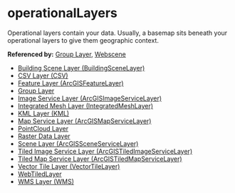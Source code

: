 # operationalLayers

Operational layers contain your data. Usually, a basemap sits beneath your operational layers to give them geographic context.

**Referenced by:** [Group Layer](groupLayer.md), [Webscene](webscene.md)


* [Building Scene Layer (BuildingSceneLayer)](buildingSceneLayer.md)
* [CSV Layer (CSV)](csvLayer.md)
* [Feature Layer (ArcGISFeatureLayer)](featureLayer.md)
* [Group Layer](groupLayer.md)
* [Image Service Layer (ArcGISImageServiceLayer)](imageServiceLayer.md)
* [Integrated Mesh Layer (IntegratedMeshLayer)](integratedMeshLayer.md)
* [KML Layer (KML)](kmlLayer.md)
* [Map Service Layer (ArcGISMapServiceLayer)](mapServiceLayer.md)
* [PointCloud Layer](pointCloudLayer.md)
* [Raster Data Layer](rasterDataLayer.md)
* [Scene Layer (ArcGISSceneServiceLayer)](sceneLayer.md)
* [Tiled Image Service Layer (ArcGISTiledImageServiceLayer)](tiledImageServiceLayer.md)
* [Tiled Map Service Layer (ArcGISTiledMapServiceLayer)](tiledMapServiceLayer.md)
* [Vector Tile Layer (VectorTileLayer)](vectorTileLayer.md)
* [WebTiledLayer](webTiledLayer.md)
* [WMS Layer (WMS)](wmsLayer.md)
